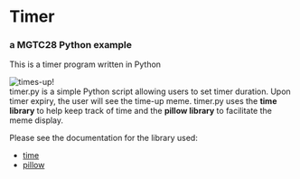 # Timer
### a MGTC28 Python example
This is a timer program written in Python  

![times-up!](https://www.google.com/url?sa=i&url=https%3A%2F%2Fwww.playmeo.com%2Factivities%2Ffun-large-group-games%2Fnerves-of-steel%2F&psig=AOvVaw2iKwJqfyNY6HwCilI35kUX&ust=1707959367097000&source=images&cd=vfe&opi=89978449&ved=0CBMQjRxqFwoTCLDJ_8_SqYQDFQAAAAAdAAAAABAE)\
timer.py is a simple Python script allowing users to set timer duration.
Upon timer expiry, the user will see the time-up meme.
timer.py uses the **time library** to help keep track of time and the **pillow library** to facilitate the meme display.

Please see the documentation for the library used:
- [time](https://docs.python.org/3/library/time.html)
- [pillow](https://pypi.org/project/Pillow/)
